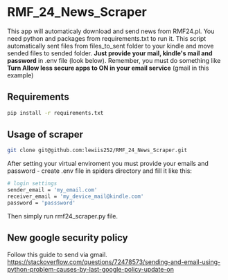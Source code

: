 # RMF_24_News_Scraper
This app will automaticaly download and send news from RMF24.pl. You need python and packages from requirements.txt to run it. 
This script automatically sent files from files_to_sent folder to your kindle and move sended files to sended folder.
**Just provide your mail, kindle's mail and password** in .env file (look below).
Remember, you must do something like **Turn Allow less secure apps to ON in your email service** (gmail in this example)

## Requirements
``` sh
pip install -r requirements.txt
```

## Usage of scraper

```sh
git clone git@github.com:lewiis252/RMF_24_News_Scraper.git
```

After setting your virtual enviroment you must provide your emails and password - create .env file in spiders directory and fill it like this:

```sh
# login settings
sender_email = 'my_email.com'
receiver_email = 'my_device_mail@kindle.com'
password = 'passsword'
```

Then simply run rmf24_scraper.py file. 

## New google security policy
Follow this guide to send via gmail. 
https://stackoverflow.com/questions/72478573/sending-and-email-using-python-problem-causes-by-last-google-policy-update-on
